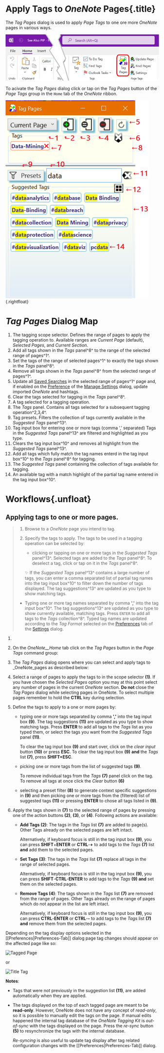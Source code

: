 # Apply Tags to _OneNote_ Pages{.title}

The _Tag Pages_ dialog is used to apply _Page Tags_ to one ore more
_OneNote_ pages in various ways.

![Tag Page Button](images/RibbonTagPages.png)

To acivate the _Tag Pages_ dialog click or tap on the _Tag Pages_
button of the _Page Tags_ group in the `Home` tab of the _OneNote_ ribbon.

![Tag Pages Dialog](images/TagPagesDialog.png){.rightfloat}

# _Tag Pages_ Dialog Map

1. The tagging scope selector. Defines the range of pages to apply the tagging
   operation to. Available ranges are _Current Page_ (default),
   _Selected Pages_, and _Current Section_.
2. Add all tags shown in the _Tags_ panel^8^ to the range of the selected
   range of pages^1^.
3. Set the tags of the range of selected pages^1^ to exactly the tags
    shown in the _Tags_ panel^8^.
2. Remove all tags shown in the _Tags_ panel^8^ from the selected range of
   pages^1^.
5. Update all [Saved Searches](../SavedSearch.md) in the selected
   range of pages^1^ page and, if enabled on the
   [Preference](../Settings/Preferences-Tab.md) of the
   [Manage Settings](../Settings/Manage%20Settings.md) dialog, update imported
   _OneNote_ and hashtags.
6. Clear the tags selected for tagging in the _Tags_ panel^8^.
7. A tag selected for a tagging operation.
8. The _Tags_ panel. Contains all tags selected for a subsequent tagging
   operation^2,3,4^.
9. Tag presets. Filters the collection of tags currently available in the
   _Suggested Tags_ panel^13^.
10. Tag input box for entering one or more tags (comma ',' separated)
    Tags in the _Suggested Tags_ panel^13^ are filtered and highlighted as you
    type.
11. Clears the tag input box^10^ and removes all highlight from the
    _Suggested Tags_ panel^13^.
12. Add all tags which fully match the tag names enterd in the tag input box^10^
    to the _Tags_ panel^8^ for tagging.
13. The _Suggested Tags_ panel containing the collection of tags available for
    tagging.
14. An available tag with a match highlight of the partial tag name entered in the
    tag input box^10^.

# Workflows{.unfloat}

## Applying tags to one or more pages.
> 1. Browse to a _OneNote_ page you intend to tag.
> 2. Specify the tags to apply. The tags to be used in a tagging operation can be
>    selected by:
>    * clicking or tapping on one or more tags in the _Suggested Tags_ panel^13^.
>      Selected tags are added to the _Tags_ panel^8^. To deselect a tag,
>      click or tap on it in the _Tags_ panel^8^.
>
>     :sparkles: If the _Suggested Tags_ panel^13^ contains a large number of tags,
>     you can enter a comma separated list of partial tag names into the tag input
>     box^10^ to filter down the number of tags displayed. The tag suggestions^13^
>     are updated as you type to show matching tags.
>
>   * Typing one or more tag names separated by comma **','** into the tag input
>     box^10^. The tag suggestions^13^ are updated as you type to show currently
>     available, matching tags. Press `ENTER` to add all tags to the _Tags_
>     collection^8^. Typed tag names are updated according to the _Tag Format_
>     selected on the [Preferences](../Settings/Preferences-Tab.md) tab of the
>     [Settings](../Settings/Manage%20Settings.md) dialog. 
>   
1. 
2. On the _OneNote__Home_ tab click on the _Tag Pages_ button in the _Page Tags_
   command group:


3. The _Tag Pages_  dialog opens where you can select and apply tags to
   _OneNote_pages as described below:



4. Select a range of pages to apply the tags to in the scope selector **(1)**.
   If you have chosen the _Selected Pages_ option you may at this point select
   any number of pages in the current _OneNote_ section.
   **Do not** close the _Tag Pages_ dialog while selecting pages in OneNote.
   To select multiple pages remember to hold the **CTRL** key during selection.

5. Define the tags to apply to a one or more pages by:
   * typing one or more tags separated by comma **','** into the tag input box **(9)**.
     The tag suggestions **(11)** are updated as you type to show matching tags.
     Press **ENTER** to add all tags to the _Tags_ list as you typed them, or select the tags
     you want from the _Suggested Tags_ panel **(11)**.

     To clear the tag input box **(9)** and start over, click on the _clear input_ button **(10)**
     or press **ESC**. To clear the tag input box **(9)** **and** the _Tags_ list **(7)**,
     press **SHIFT+ESC**.
   * picking one or more tags from the list of suggested tags **(9)**.

     To remove individual tags from the _Tags_ **(7)** panel click on the
     tag. To remove all tags at once click the _Clear_ button **(6)**
   * selecting a preset filter **(8)** to generate context specific suggestions in **(9)**
     and then picking one or more tags from the (filtered) list of suggested tags **(11)** or pressing
     **ENTER** to chose all tags listed in **(9)**.
6. Apply the tags shown in **(7)** to the selected range of pages by pressing one of the action
   buttons **(2)**, **(3)**, or **(4)**. Following actions are available:
   * **Add Tags (2)**: The tags in the _Tags_ list **(7)** are added to page(s).
     Other Tags already on the selected pages are left intact.

     Alternatively, if keyboard focus is still in the tag input box **(9)**, you can
     press **SHIFT**+**ENTER** or **CTRL**-**+** to add tags to the _Tags_ **(7)**
     list **and** add them to the selected pages.
   * **Set Tags (3)**: The tags in the _Tags_ list **(7)** replace all tags
     in the range of selected pages.

     Alternatively, if keyboard focus is still
     in the tag input box **(9)**, you can
     press **SHIFT**-**CTRL**-**ENTER**  to add tags to the _Tags_ **(9)**
     **and** set them on the selected pages.
   * **Remove Tags (4)**: The tags shown in the _Tags_ list **(7)** are removed from the
     range of pages. Other Tags already on the range of pages which do not appear
     in the list are left intact.

     Alternatively, if keyboard focus is still in the tag input box **(9)**, you can
     press **CTRL**-**ENTER** or **CTRL**-**-** to add tags to the _Tags_
     list **(7)** **and** remove them from the selected pages.


Depending on the tag display options selected in the [[Preferences|Preferences-Tab]] dialog
page tag changes should appear on the affected page like so:

![Tagged Page](https://github.com/WetHat/OnenoteTaggingKit/wiki/images/TaggedPage.png)

or

![Title Tag](https://github.com/WetHat/OnenoteTaggingKit/wiki/images/TitleTag.png)

**Notes**:

* Tags that were not previously in the suggestion list **(11)**,
  are added automatically when they are applied.

* The tags displayed on the top of each tagged page are meant to be **read-only**. However, OneNote
  does not have any concept of _read-only_, so it is possible to manually edit the
  tags on the page. If manual edits happened the internal tag database of the _OneNote Tagging Kit_
  is _out-of-sync_ with the tags displayed on the page. Press the _re-sync_ button **(5)** to
  resynchronize the tags with the internal database.

  _Re-syncing_ is also useful to update tag display after tag related configuration changes
  with the [[Preferences|Preferences-Tab]] dialog.

